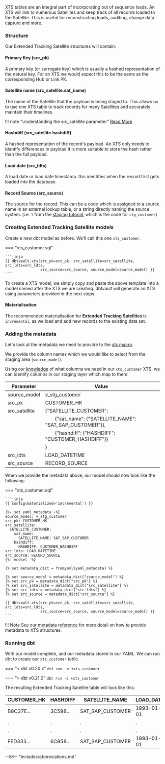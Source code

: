 XTS tables are an integral part of incorporating out of sequence loads. An XTS will link to numerous Satellites and keep track of all records loaded to the Satellite.
This is useful for reconstructing loads, auditing, change data capture and more. 

### Structure

Our Extended Tracking Satellite structures will contain:

#### Primary Key (src_pk)
A primary key (or surrogate key) which is usually a hashed representation of the natural key. For an XTS we would expect this to be the same as the corresponding Hub or Link PK.

#### Satellite name (src_satellite.sat_name)
The name of the Satellite that the payload is being staged to. This allows us to use one XTS table to track records for many Satellites and accurately maintain their timelines.


!!! note "Understanding the src_satellite parameter"
    [Read More](../metadata.md#understanding-the-src_satellite-parameter)


#### Hashdiff (src_satellite.hashdiff)
A hashed representation of the record's payload. An XTS only needs to identify differences in payload it is more suitable to store the hash rather than the full payload.

#### Load date (src_ldts)
A load date or load date timestamp. this identifies when the record first gets loaded into the database.

#### Record Source (src_source)
The source for the record. This can be a code which is assigned to a source name in an external lookup table, 
or a string directly naming the source system.
(i.e. `1` from the [staging tutorial](tut_staging.md#adding-the-metadata), 
which is the code for `stg_customer`)
    
### Creating Extended Tracking Satellite models

Create a new dbt model as before. We'll call this one `xts_customer`. 

=== "xts_customer.sql"

    ```jinja
    {{ dbtvault.xts(src_pk=src_pk, src_satellite=src_satellite, src_ldts=src_ldts,
                    src_source=src_source, source_model=source_model) }}
    ```

To create a XTS model, we simply copy and paste the above template into a model named after the XTS we
are creating. dbtvault will generate an XTS using parameters provided in the next steps.

#### Materialisation

The recommended materialisation for **Extended Tracking Satellites** is `incremental`, as we load and add new records to the existing data set.

### Adding the metadata

Let's look at the metadata we need to provide to the [xts macro](../macros.md#xts).

We provide the column names which we would like to select from the staging area (`source_model`).

Using our [knowledge](#structure) of what columns we need in our `xts_customer` XTS, we can identify columns in our
staging layer which map to them:

| Parameter     | Value                                                             |
|---------------|-------------------------------------------------------------------|
| source_model  | v_stg_customer                                                    |
| src_pk        | CUSTOMER_HK                                                       |
| src_satellite | {"SATELLITE_CUSTOMER":                                            |
|               | &emsp;&emsp;{"sat_name": {"SATELLITE_NAME": "SAT_SAP_CUSTOMER"}}, |
|               | &emsp;&emsp;{"hashdiff": {"HASHDIFF": "CUSTOMER_HASHDIFF"}}       |
|               | }                                                                 |
| src_ldts      | LOAD_DATETIME                                                     |
| src_source    | RECORD_SOURCE                                                     |

When we provide the metadata above, our model should now look like the following:

=== "xts_customer.sql"

    ```jinja
    {{ config(materialized='incremental') }}
    
    {%- set yaml_metadata -%}
    source_model: v_stg_customer
    src_pk: CUSTOMER_HK
    src_satellite:
      SATELLITE_CUSTOMER:
        sat_name:
          SATELLITE_NAME: SAT_SAP_CUSTOMER
        hashdiff:                
          HASHDIFF: CUSTOMER_HASHDIFF
    src_ldts: LOAD_DATETIME
    src_source: RECORD_SOURCE
    {%- endset -%}
    
    {% set metadata_dict = fromyaml(yaml_metadata) %}

    {% set source_model = metadata_dict["source_model"] %}
    {% set src_pk = metadata_dict["src_pk"] %}
    {% set src_satellite = metadata_dict["src_satellite"] %}
    {% set src_ldts = metadata_dict["src_ldts"] %}
    {% set src_source = metadata_dict["src_source"] %}

    {{ dbtvault.xts(src_pk=src_pk, src_satellite=src_satellite, src_ldts=src_ldts,
                    src_source=src_source, source_model=source_model) }}
    ```

!!! Note
    See our [metadata reference](../metadata.md#extended-tracking-satellites-xts) for more detail on how to provide metadata to XTS structures.

### Running dbt

With our model complete, and our metadata stored in our YAML. We can run dbt to create our `xts_customer` table.

=== "< dbt v0.20.x"
    `dbt run -m +xts_customer`

=== "> dbt v0.21.0"
    `dbt run -s +xts_customer`
    
The resulting Extended Tracking Satellite table will look like this:

| CUSTOMER_HK | HASHDIFF | SATELLITE_NAME   | LOAD_DATE  | SOURCE |
|-------------|----------|------------------|------------|--------|
| B8C37E...   | 3C598... | SAT_SAP_CUSTOMER | 1993-01-01 | *      |
| .           | .        | .                | .          | .      |
| .           | .        | .                | .          | .      |
| FED333...   | 6C958... | SAT_SAP_CUSTOMER | 1993-01-01 | *      |

--8<-- "includes/abbreviations.md"